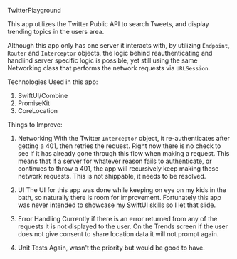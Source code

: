 TwitterPlayground

This app utilizes the Twitter Public API to search Tweets, and display trending topics in the users area.

Although this app only has one server it interacts with, by utilizing `Endpoint`, `Router` and `Interceptor` objects, the logic behind reauthenticating and handlind server specific logic is possible, yet still using the same Networking class that performs the network requests via `URLSession`. 

Technologies Used in this app:
1. SwiftUI/Combine
2. PromiseKit
3. CoreLocation

Things to Improve:

1. Networking
With the Twitter `Interceptor` object, it re-authenticates after getting a 401, then retries the request. 
Right now there is no check to see if it has already gone through this flow when making a request.
This means that if a server for whatever reason fails to authenticate, or continues to throw a 401, the app will recursively keep making these network requests.
This is not shippable, it needs to be resolved.

1. UI
The UI for this app was done while keeping on eye on my kids in the bath, so naturally there is room for improvement.
Fortunately this app was never intended to showcase my SwiftUI skills so I let that slide.

2. Error Handling
Currently if there is an error returned from any of the requests it is not displayed to the user.
On the Trends screen if the user does not give consent to share location data it will not prompt again.

3. Unit Tests
Again, wasn't the priority but would be good to have.
